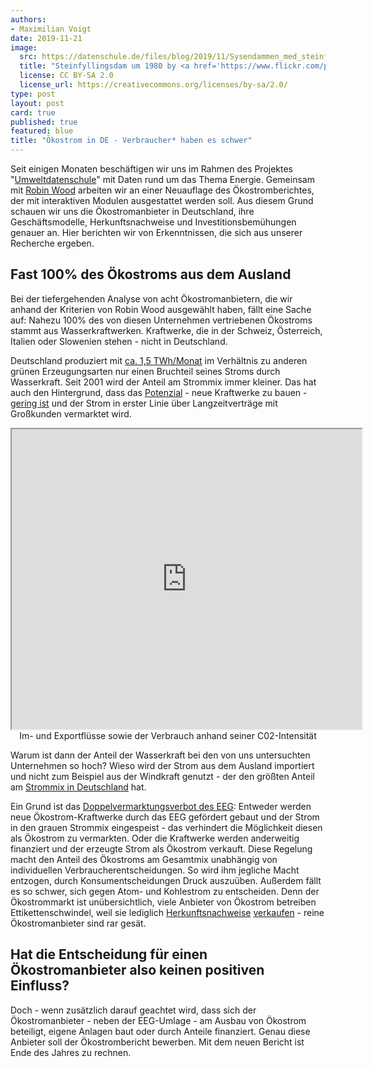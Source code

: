 ```yaml
---
authors:
- Maximilian Voigt
date: 2019-11-21
image:
  src: https://datenschule.de/files/blog/2019/11/Sysendammen_med_steinfyllingsdammen.jpg
  title: "Steinfyllingsdam um 1980 by <a href='https://www.flickr.com/photos/nve/6149602088/'>NVE</a>"
  license: CC BY-SA 2.0
  license_url: https://creativecommons.org/licenses/by-sa/2.0/
type: post
layout: post
card: true
published: true
featured: blue
title: "Ökostrom in DE - Verbraucher* haben es schwer"
---
```

Seit einigen Monaten beschäftigen wir uns im Rahmen des Projektes "[Umweltdatenschule](https://datenschule.de/projekte/umweltdatenschule/)" mit Daten rund um das Thema Energie. Gemeinsam mit [Robin Wood](https://www.robinwood.de/) arbeiten wir an einer Neuauflage des Ökostromberichtes, der mit interaktiven Modulen ausgestattet werden soll. Aus diesem Grund schauen wir uns die Ökostromanbieter in Deutschland, ihre Geschäftsmodelle, Herkunftsnachweise und Investitionsbemühungen genauer an. Hier berichten wir von Erkenntnissen, die sich aus unserer Recherche ergeben.

## Fast 100% des Ökostroms aus dem Ausland
Bei der tiefergehenden Analyse von acht Ökostromanbietern, die wir anhand der Kriterien von Robin Wood ausgewählt haben, fällt eine Sache auf: Nahezu 100% des von diesen Unternehmen vertriebenen Ökostroms stammt aus Wasserkraftwerken. Kraftwerke, die in der Schweiz, Österreich, Italien oder Slowenien stehen - nicht in Deutschland.

Deutschland produziert mit [ca. 1,5 TWh/Monat](https://www.energy-charts.de/energy_de.htm) im Verhältnis zu anderen grünen Erzeugungsarten nur einen Bruchteil seines Stroms durch Wasserkraft. Seit 2001 wird der Anteil am Strommix immer kleiner. Das hat auch den Hintergrund, dass das [Potenzial](https://izw.baw.de/publikationen/dresdner-wasserbauliche-mitteilungen/0/Anderer_Das%20Wasserkraftpotenzial%20in%20Deutschland.pdf) - neue Kraftwerke zu bauen - [gering ist](https://www.faz.net/aktuell/technik-motor/technik/ueber-das-potential-in-der-wasserkraft-14143887.html) und der Strom in erster Linie über Langzeitverträge mit Großkunden vermarktet wird.

<div>
<center><iframe src="https://www.electricitymap.org/?page=map&solar=false&remote=true&wind=false" style="width: 560px; height: 480px;"></iframe></center>
<center>Im- und Exportflüsse sowie der Verbrauch anhand seiner C02-Intensität</center>
</div>

Warum ist dann der Anteil der Wasserkraft bei den von uns untersuchten Unternehmen so hoch? Wieso wird der Strom aus dem Ausland importiert und nicht zum Beispiel aus der Windkraft genutzt - der den größten Anteil am [Strommix in Deutschland](https://www.energy-charts.de/energy_de.htm) hat.

Ein Grund ist das [Doppelvermarktungsverbot des EEG](https://www.gesetze-im-internet.de/eeg_2014/__80.html): Entweder werden neue Ökostrom-Kraftwerke durch das EEG gefördert gebaut und der Strom in den grauen Strommix eingespeist - das verhindert die Möglichkeit diesen als Ökostrom zu vermarkten. Oder die Kraftwerke werden anderweitig finanziert und der erzeugte Strom als Ökostrom verkauft. Diese Regelung macht den Anteil des Ökostroms am Gesamtmix unabhängig von individuellen Verbraucherentscheidungen. So wird ihm jegliche Macht entzogen, durch Konsumentscheidungen Druck auszuüben. Außerdem fällt es so schwer, sich gegen Atom- und Kohlestrom zu entscheiden. Denn der Ökostrommarkt ist unübersichtlich, viele Anbieter von Ökostrom betreiben Ettikettenschwindel, weil sie lediglich [Herkunftsnachweise](https://www.umweltbundesamt.de/service/uba-fragen/welche-bedingungen-muessen-fuer-den-erhalt-von) [verkaufen](https://www.umweltbundesamt.de/sites/default/files/medien/376/publikationen/texte_04_2014_marktanalyse_oekostrom_0.pdf) - reine Ökostromanbieter sind rar gesät.

## Hat die Entscheidung für einen Ökostromanbieter also keinen positiven Einfluss?
Doch - wenn zusätzlich darauf geachtet wird, dass sich der Ökostromanbieter - neben der EEG-Umlage - am Ausbau von Ökostrom beteiligt, eigene Anlagen baut oder durch Anteile finanziert. Genau diese Anbieter soll der Ökostrombericht bewerben. Mit dem neuen Bericht ist Ende des Jahres zu rechnen.
